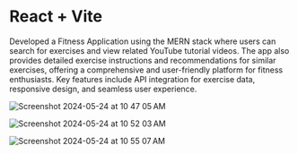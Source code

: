 # React + Vite
Developed a Fitness Application using the MERN stack where users can search for exercises and view related YouTube tutorial videos. 
The app also provides detailed exercise instructions and recommendations for similar exercises, offering a comprehensive and user-friendly platform for fitness enthusiasts. Key features include API integration for exercise data, responsive design, and seamless user experience.


![Screenshot 2024-05-24 at 10 47 05 AM](https://github.com/Jyothikrishna21/fitness-application/assets/136105131/f6b63c7a-9672-4221-8f07-69c9c342c1c0)





![Screenshot 2024-05-24 at 10 52 03 AM](https://github.com/Jyothikrishna21/fitness-application/assets/136105131/946d62f4-4731-443e-a4e4-273b2a349966)




![Screenshot 2024-05-24 at 10 55 07 AM](https://github.com/Jyothikrishna21/fitness-application/assets/136105131/49172635-05d3-4c56-b86e-045f1dd5ef2f)
